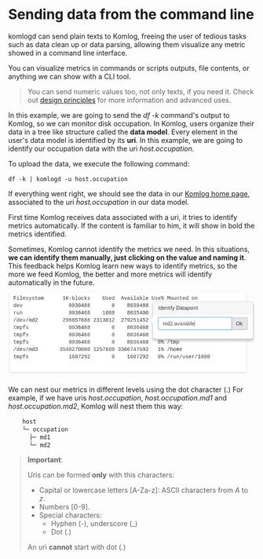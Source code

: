 # Sending data from the command line

komlogd can send plain texts to Komlog, freeing the user of tedious tasks such as data clean up or
data parsing, allowing them visualize any metric showed in a command line interface.

You can visualize metrics in commands or scripts outputs, file contents, or anything we can show with a CLI tool.

> You can send numeric values too, not only texts, if you need it.
> Check out [design principles](docs/design.md) for more information and advanced uses.

In this example, we are going to send the *df -k* command's output to Komlog, so we can monitor
disk occupation. In Komlog, users organize their data in a tree like structure called
the **data model**. Every element in the user's data model is identified by its **uri**.
In this example, we are going to identify our occupation data with the uri *host.occupation*.

To upload the data, we execute the following command:

```
df -k | komlogd -u host.occupation
```

If everything went right, we should see the data in our [Komlog home page](https://www.komlog.io/home),
associated to the uri *ĥost.occupation* in our data model.

First time Komlog receives data associated with a uri, it tries to identify metrics automatically.
If the content is familiar to him, it will show in bold the metrics identified.

Sometimes, Komlog cannot identify the metrics we need. In this situations, **we can identify them manually,
just clicking on the value and naming it**. This feedback helps Komlog learn new ways to identify metrics, so
the more we feed Komlog, the better and more metrics will identify automatically in the future.

![identify dp](docs/img/identify_dp.png)


We can nest our metrics in different levels using the dot character (.) For example, if we have uris *host.occupation*, *host.occupation.md1* and *host.occupation.md2*, Komlog will nest them this way:

```
    host
    └─ occupation
      ├─ md1
      └─ md2
```

> **Important**:
>
> Uris can be formed **only** with this characters:
>
> * Capital or lowercase letters [A-Za-z]: ASCII characters from *A* to *z*.
> * Numbers [0-9].
> * Special characters:
>     * Hyphen (-), underscore (_)
>     * Dot (.)
>
> An uri **cannot** start with dot (.)


